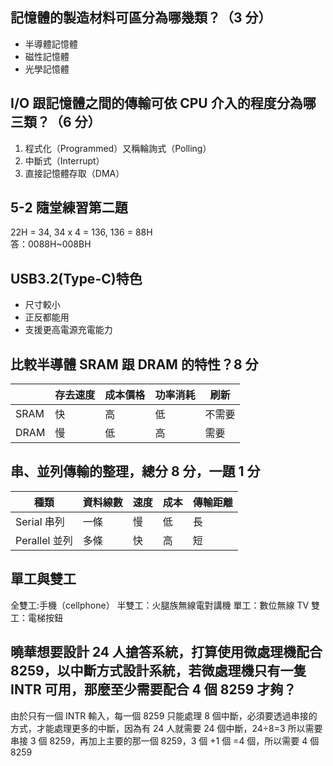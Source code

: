 ## 記憶體的製造材料可區分為哪幾類？（3 分）

- 半導體記憶體
- 磁性記憶體
- 光學記憶體

## I/O 跟記憶體之間的傳輸可依 CPU 介入的程度分為哪三類？（6 分）

1. 程式化（Programmed）又稱輪詢式（Polling）
2. 中斷式（Interrupt）
3. 直接記憶體存取（DMA）

## 5-2 隨堂練習第二題

22H = 34, 34 x 4 = 136, 136 = 88H  
答：0088H~008BH

## USB3.2(Type-C)特色

- 尺寸較小
- 正反都能用
- 支援更高電源充電能力

## 比較半導體 SRAM 跟 DRAM 的特性？8 分

|      | 存去速度 | 成本價格 | 功率消耗 | 刷新   |
| ---- | -------- | -------- | -------- | ------ |
| SRAM | 快       | 高       | 低       | 不需要 |
| DRAM | 慢       | 低       | 高       | 需要   |

## 串、並列傳輸的整理，總分 8 分，一題 1 分

| 種類          | 資料線數 | 速度 | 成本 | 傳輸距離 |
| ------------- | -------- | ---- | ---- | -------- |
| Serial 串列   | 一條     | 慢   | 低   | 長       |
| Perallel 並列 | 多條     | 快   | 高   | 短       |

## 單工與雙工

全雙工:手機（cellphone）
半雙工：火腿族無線電對講機
單工：數位無線 TV
雙工：電梯按鈕

## 曉華想要設計 24 人搶答系統，打算使用微處理機配合 8259，以中斷方式設計系統，若微處理機只有一隻 INTR 可用，那麼至少需要配合 4 個 8259 才夠？

由於只有一個 INTR 輸入，每一個 8259 只能處理 8 個中斷，必須要透過串接的方式，才能處理更多的中斷，因為有 24 人就需要 24 個中斷，24÷8=3 所以需要串接 3 個 8259，再加上主要的那一個 8259，3 個 +1 個 =4 個，所以需要 4 個 8259

